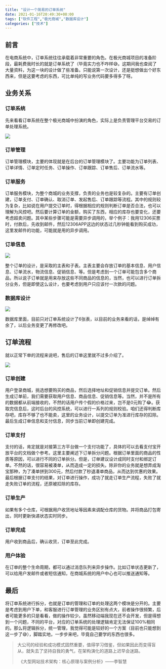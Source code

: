 ```yaml
---
title: "设计一个简易的订单系统"
date: 2021-01-16T20:49:30+08:00
tags: ["软件工程","极光商城","数据库设计"]
categories: ["技术"]
---
```


## 前言

在电商系统中，订单系统往往承载着非常重要的角色。在极光商城项目的准备阶段，最耗费我时长的就是订单系统了（毕竟实力也不咋样😅。这期间我也查阅了大量资料，为这一块的设计做了些准备。只能说第一次设计，还是挺想做出个好东西来，但是这要考虑的东西，可比单纯的写业务代码要多得多了呀。

## 业务关系

### 订单系统

先来看看订单系统在整个极光商城中扮演的角色，实际上是负责管理平台交易的订单处理系统。

![](/images/articles/2021/design-order/design_oeder001.png)

### 订单管理

订单管理模块，主要的体现就是在后台的订单管理模块了。主要功能为订单列表、订单详情、订单定时任务、订单操作、订单跟踪、订单售后、订单流水等。

### 订单服务

订单服务模块，为整个商城的业务支撑，负责的业务也是较复杂的。主要有订单创建，订单支付、订单确认、取消订单、发起售后、订单跟踪等流程。其中的规则较为复杂，比如说在用户提交订单时，得根据相应的规则判断订单是否合法，也可以理解为风控吧。然后要计算订单的金额，购买了东西，相应的库存也要变化，还要考虑超卖问题。其中某些步骤可能是需要异步调用的，举个例子：我用12306买票时，付款后，先收到邮件，然后12306APP这边的状态过几秒钟能看到购买成功，这里发邮件的功能，可能就是用的异步调用。

### 订单信息

![](/images/articles/2021/design-order/design_oeder002.png)

整个订单的设计，是采取的主表和子表。主表主要会存放订单的基本信息、用户信息、订单流水，物流信息、促销信息、等。但是考虑到一个订单可能包含多个商品，所以说子订单就是用来存放这些不同商品的信息的，当然，也可以进行订单拆分业务，但是即使这么设计，也要考虑到用户只应该付一次款的问题。

### 数据库设计

![](/images/articles/2021/design-order/design_oeder003.png)

数据库里面，目前只对订单系统设计了6张表，以目前的业务来看的话，是绰绰有余了，以后业务变更了再修改吧。

## 订单流程

就以正常下单的流程来说吧，售后的订单这里就不过多介绍了。

![](/images/articles/2021/design-order/design_oeder004.png)

### 订单创建

用户登录商城，挑选想要购买的商品，然后选择地址和促销信息并提交订单。然后生成订单前，我们需要获取用户信息、商品信息、促销信息等。当然，并不是所有的数据都从前端接收的，不然的话用户传个假的价格过来，岂不是0元购了😂。获取完信息后，这时后台的风控系统，可以进行一系列的规则校验。咱们还得判断库存吧，库存不够了也不能卖，这里的业务设计，以提交订单为准进行库存的扣除。最后生成订单信息和支付信息，同步当前订单即创建完成。

### 订单支付

支付的话，肯定就是对接第三方平台做一个支付功能了，具体的可以去看支付宝开放平台的文档做个参考。这里主要阐述下订单拆分问题。根据订单里面的商品的性质等原因，可以进行不同的订单拆分。但是，订单建议设计成同时支付和绑定订单。不然的话，很容易被凑单，从而造成一定的损失。除非你的业务就是想弄成淘宝那种，为了凑单拼到300元，然后付款了秒退凑单商品，从而达到优惠的效果。最后根据订单支付的结果，对订单进行操作，成功了就走订单生产流程，失败了就走失败订单的流程，还原被扣除的库存。

### 订单生产

如果有多个仓库，可根据用户收货地址等因素来调配仓库的货物。并将商品打包寄出，同时更新快递状态实时同步。

### 订单完成

用户收到商品后，确认收货，订单至此完成。

### 用户体验

在订单的整个生命周期，都可以通过消息队列来异步操作。比如订单状态更新了，可以给用户发邮件或者短信通知，在商城系统的用户中心也可以推送通知等。

## 最后

将订单系统进行拆分，也就是订单的管理和订单的处理这两个模块是分开的。主要是考虑到用户下单，和客服进行订单管理的业务区别有点大，前者操作很频繁，后者可能更多的只是看看，做的操作较少。虽然移动端我现在还不会开发，但是得想到一个问题，不同的平台，对应的订单系统的处理逻辑肯定无法保证100%相同的。那么将逻辑拆分，统一管理，我觉得可能是较好的一个方案（目前也只能想到这一步了😅），脚踏实地，一步步来吧，毕竟自己要学的东西也很多。

> 大公司的经验和成功模式固然重要，值得学习借鉴，但如果因此而变得盲从，就失去了坚持自我的勇气，在架构演化的道路上迟早会迷路。	
>
> ​				《大型网站技术架构：核心原理与案例分析》——李智慧